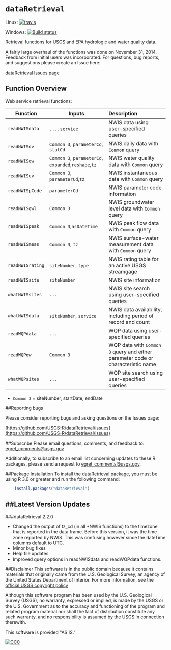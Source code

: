 `dataRetrieval`
=============
Linux: [![travis](https://travis-ci.org/USGS-R/dataRetrieval.svg?branch=master)](https://travis-ci.org/USGS-R/dataRetrieval)

Windows: [![Build status](https://ci.appveyor.com/api/projects/status/msanha92b500grr7?svg=true)](https://ci.appveyor.com/project/ldecicco-USGS/dataretrieval-787)


Retrieval functions for USGS and EPA hydrologic and water quality data.

A fairly large overhaul of the functions was done on November 31, 2014. Feedback from initial users was incorporated. For questions, bug reports, and suggestions please create an Issue here:

[dataRetrieval Issues page](https://github.com/USGS-R/dataRetrieval/issues)


## Function Overview

Web service retrieval functions:

|Function | Inputs | Description | 
| -------------| ------------------------|:-------------|
|`readNWISdata` | `...`, `service` | NWIS data using user-specified queries |
|`readNWISdv` | `Common 3`, `parameterCd`, `statCd` | NWIS daily data with `Common` query |
|`readNWISqw` | `Common 3`, `parameterCd`, `expanded`,`reshape`,`tz` | NWIS water quality data with `Common` query |
|`readNWISuv` | `Common 3`, `parameterCd`,`tz` | NWIS instantaneous data with `Common` query |
|`readNWISpCode` | `parameterCd` | NWIS parameter code information |
|`readNWISgwl` | `Common 3` | NWIS groundwater level data with `Common` query |
|`readNWISpeak` | `Common 3`,`asDateTime` | NWIS peak flow data with `Common` query |
|`readNWISmeas` | `Common 3`, `tz` | NWIS surface-water measurement data with `Common` query |
|`readNWISrating` | `siteNumber`, `type` | NWIS rating table for an active USGS streamgage |
|`readNWISsite` | `siteNumber` | NWIS site information |
|`whatNWISsites` | `...` | NWIS site search using user-specified queries |
|`whatNWISdata` | `siteNumber`, `service` | NWIS data availability, including period of record and count |
|`readWQPdata` | `...` | WQP data using user-specified queries |
|`readWQPqw` | `Common 3` | WQP data with `Common 3` query and either parameter code or characteristic name|
|`whatWQPsites` | `...` | WQP site search using user-specified queries |

* `Common 3` = siteNumber, startDate, endDate

##Reporting bugs

Please consider reporting bugs and asking questions on the Issues page:

[https://github.com/USGS-R/dataRetrieval/issues](https://github.com/USGS-R/dataRetrieval/issues)


##Subscribe
Please email questions, comments, and feedback to: 
egret_comments@usgs.gov

Additionally, to subscribe to an email list concerning updates to these R packages, please send a request to egret_comments@usgs.gov.



##Package Installation
To install the dataRetrieval package, you must be using R 3.0 or greater and run the following command:
```R
	install.packages("dataRetrieval")
```

##Latest Version Updates
---------------
###dataRetrieval 2.2.0
* Changed the output of tz_cd (in all *NWIS functions) to the timezone that is reported in the data frame. Before this version, it was the time zone reported by NWIS. This was confusing however since the dateTime columns default to UTC.
* Minor bug fixes
* Help file updates
* Improved query options in readNWISdata and readWQPdata functions.


##Disclaimer
This software is in the public domain because it contains materials that originally came from the U.S. Geological Survey, an agency of the United States Department of Interior. For more information, see the [official USGS copyright policy](http://www.usgs.gov/visual-id/credit_usgs.html#copyright/ "official USGS copyright policy")

Although this software program has been used by the U.S. Geological Survey (USGS), no warranty, expressed or implied, is made by the USGS or the U.S. Government as to the accuracy and functioning of the program and related program material nor shall the fact of distribution constitute any such warranty, and no responsibility is assumed by the USGS in connection therewith.

This software is provided "AS IS."

 [
    ![CC0](http://i.creativecommons.org/p/zero/1.0/88x31.png)
  ](http://creativecommons.org/publicdomain/zero/1.0/)
